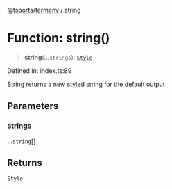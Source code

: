 [@tsports/termenv](../index.md) / string

# Function: string()

> **string**(...`strings`): [`Style`](../classes/Style.md)

Defined in: index.ts:89

String returns a new styled string for the default output

## Parameters

### strings

...`string`[]

## Returns

[`Style`](../classes/Style.md)
